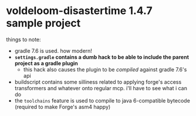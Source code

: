 # voldeloom-disastertime 1.4.7 sample project

things to note:

* gradle 7.6 is used. how modern!
* **`settings.gradle` contains a dumb hack to be able to include the parent project as a gradle plugin**
  * this hack also causes the plugin to be *compiled* against gradle 7.6's api
* buildscript contains some silliness related to applying forge's access transformers and whatever onto regular mcp. i'll have to see what i can do
* the `toolchains` feature is used to compile to java 6-compatible bytecode (required to make Forge's asm4 happy)